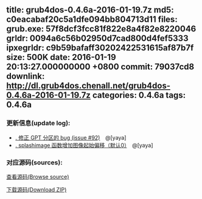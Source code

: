 title: grub4dos-0.4.6a-2016-01-19.7z
md5: c0eacabaf20c5a1dfe094bb804713d11
files:
  grub.exe: 57f8dcf3fcc81f822e8a4f82e8220046
  grldr: 0094a6c56b02950d7cad800d4fef5333
  ipxegrldr: c9b59bafaff30202422531615af87b7f
size: 500K
date: 2016-01-19 20:13:27.000000000 +0800
commit: 79037cd8
downlink: http://dl.grub4dos.chenall.net/grub4dos-0.4.6a-2016-01-19.7z
categories: 0.4.6a
tags: 0.4.6a
---


### 更新信息(update log):
  * [﻿. 修正 GPT 分区的 bug (issue #92)](https://github.com/chenall/grub4dos/commit/c42534fed97569d9203291cb721e790118959adc)　@[yaya]
  * [﻿. splashimage 函数增加图像起始偏移（默认0）](https://github.com/chenall/grub4dos/commit/79037cd8ce5c63a1258d3a14170eef517779869b)　@[yaya]

### 对应源码(sources):
  [查看源码(Browse source)](https://github.com/chenall/grub4dos/tree/79037cd8ce5c63a1258d3a14170eef517779869b)

  [下载源码(Download ZIP)](https://github.com/chenall/grub4dos/archive/79037cd8ce5c63a1258d3a14170eef517779869b.zip)
